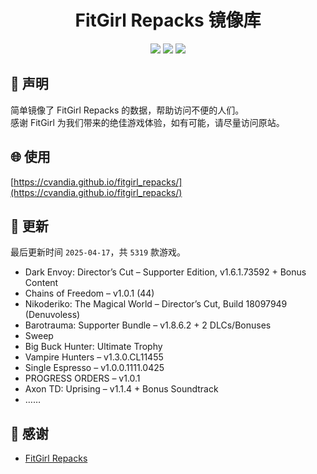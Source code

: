 ﻿<div align="center">

# FitGirl Repacks 镜像库

![](https://count.getloli.com/get/@fitgirl_repacks?theme=booru-lewd)
![](https://img.shields.io/badge/ci-passing-brightgreen.svg?logo=github) ![](https://img.shields.io/badge/license-MIT-brightgreen.svg)

</div>

## 📜 声明
简单镜像了 FitGirl Repacks 的数据，帮助访问不便的人们。  
感谢 FitGirl 为我们带来的绝佳游戏体验，如有可能，请尽量访问原站。

## 🌐 使用
[https://cvandia.github.io/fitgirl_repacks/](https://cvandia.github.io/fitgirl_repacks/)

## 🔄 更新
最后更新时间 `2025-04-17`，共 `5319` 款游戏。
- Dark Envoy: Director’s Cut – Supporter Edition, v1.6.1.73592 + Bonus Content
- Chains of Freedom – v1.0.1 (44)
- Nikoderiko: The Magical World – Director’s Cut, Build 18097949 (Denuvoless)
- Barotrauma: Supporter Bundle – v1.8.6.2 + 2 DLCs/Bonuses
- Sweep
- Big Buck Hunter: Ultimate Trophy
- Vampire Hunters – v1.3.0.CL11455
- Single Espresso – v1.0.0.1111.0425
- PROGRESS ORDERS – v1.0.1
- Axon TD: Uprising – v1.1.4 + Bonus Soundtrack
- ……

## 🙏 感谢
- [FitGirl Repacks](https://fitgirl-repacks.site/)
